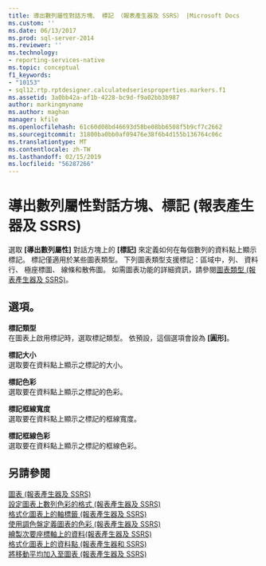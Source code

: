 ```yaml
---
title: 導出數列屬性對話方塊、 標記 （報表產生器及 SSRS） |Microsoft Docs
ms.custom: ''
ms.date: 06/13/2017
ms.prod: sql-server-2014
ms.reviewer: ''
ms.technology:
- reporting-services-native
ms.topic: conceptual
f1_keywords:
- "10153"
- sql12.rtp.rptdesigner.calculatedseriesproperties.markers.f1
ms.assetid: 3a0bb42a-af1b-4228-bc9d-f9a02bb3b987
author: markingmyname
ms.author: maghan
manager: kfile
ms.openlocfilehash: 61c60d08bd46693d58be08bb6508f5b9cf7c2662
ms.sourcegitcommit: 31800ba0bb0af09476e38f6b4d155b136764c06c
ms.translationtype: MT
ms.contentlocale: zh-TW
ms.lasthandoff: 02/15/2019
ms.locfileid: "56287266"
---
```

# <a name="calculated-series-properties-dialog-box-markers-report-builder-and-ssrs"></a>導出數列屬性對話方塊、標記 (報表產生器及 SSRS)
  選取 **[導出數列屬性]** 對話方塊上的 **[標記]** 來定義如何在每個數列的資料點上顯示標記。 標記僅適用於某些圖表類型。 下列圖表類型支援標記：區域中，列、 資料行、 極座標圖、 線條和散佈圖。 如需圖表功能的詳細資訊，請參閱[圖表類型 &#40;報表產生器及 SSRS&#41;](report-design/chart-types-report-builder-and-ssrs.md)。  
  
## <a name="options"></a>選項。  
 **標記類型**  
 在圖表上啟用標記時，選取標記類型。 依預設，這個選項會設為 **[圓形]**。  
  
 **標記大小**  
 選取要在資料點上顯示之標記的大小。  
  
 **標記色彩**  
 選取要在資料點上顯示之標記的色彩。  
  
 **標記框線寬度**  
 選取要在資料點上顯示之標記的框線寬度。  
  
 **標記框線色彩**  
 選取要在資料點上顯示之標記的框線色彩。  
  
## <a name="see-also"></a>另請參閱  
 [圖表 &#40;報表產生器及 SSRS&#41;](report-design/charts-report-builder-and-ssrs.md)   
 [設定圖表上數列色彩的格式 &#40;報表產生器及 SSRS&#41;](report-design/formatting-series-colors-on-a-chart-report-builder-and-ssrs.md)   
 [格式化圖表上的軸標籤 &#40;報表產生器及 SSRS&#41;](report-design/formatting-axis-labels-on-a-chart-report-builder-and-ssrs.md)   
 [使用調色盤定義圖表的色彩 &#40;報表產生器及 SSRS&#41;](report-design/define-colors-on-a-chart-using-a-palette-report-builder-and-ssrs.md)   
 [繪製次要座標軸上的資料&#40;報表產生器及 SSRS&#41;](report-design/plot-data-on-a-secondary-axis-report-builder-and-ssrs.md)   
 [格式化圖表上的資料點 &#40;報表產生器和 SSRS&#41;](report-design/formatting-data-points-on-a-chart-report-builder-and-ssrs.md)   
 [將移動平均加入至圖表 &#40;報表產生器及 SSRS&#41;](report-design/add-a-moving-average-to-a-chart-report-builder-and-ssrs.md)  
  
  
